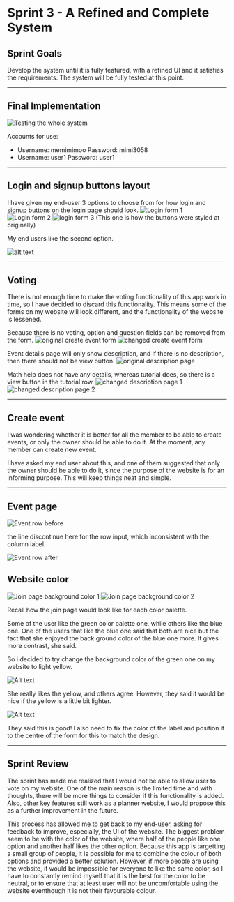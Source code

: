 # Sprint 3 - A Refined and Complete System


## Sprint Goals

Develop the system until it is fully featured, with a refined UI and it satisfies the requirements. The system will be fully tested at this point.

---

## Final Implementation
![Testing the whole system](screenshots/web_test.gif)

Accounts for use:
- Username: memimimoo Password: mimi3058
- Username: user1 Password: user1

---

## Login and signup buttons layout

I have given my end-user 3 options to choose from for how login and signup buttons on the login page should look.
![Login form 1](screenshots/login_form_1.png)
![Login form 2](screenshots/login_form_2.png)
![login form 3](screenshots/login_form_3.png) 
(This one is how the buttons were styled at originally)

My end users like the second option.

![alt text](screenshots/login_form_2.png)



---

## Voting

There is not enough time to make the voting functionality of this app work in time, so I have decided to discard this functionality. This means some of the forms on my website will look different, and the functionality of the website is lessened.


Because there is no voting, option and question fields can be removed from the form.
![original create event form](screenshots/event_create_old.png)
![changed create event form](screenshots/event_create_new.png)

Event details page will only show description, and if there is no description, then there should not be view button.
![original description page](screenshots/event_description_old.png)

Math help does not have any details, whereas tutorial does, so there is a view button in the tutorial row.
![changed description page 1](screenshots/event_view.png)
![changed description page 2](screenshots/event_description.png)



---

## Create event

I was wondering whether it is better for all the member to be able to create events, or only the owner should be able to do it. At the moment, any member can create new event.

I have asked my end user about this, and one of them suggested that only the owner should be able to do it, since the purpose of the website is for an informing purpose. This will keep things neat and simple.

---

## Event page

![Event row before](screenshots/show_event_row_1.png)

the line discontinue here for the row input, which inconsistent with the column label.

![Event row after](screenshots/show_event_row_2.png)

## Website color


![Join page background color 1](screenshots/join_color_1.png)
![Join page background color 2](screenshots/join_color_2.png)

Recall how the join page would look like for each color palette.

Some of the user like the green color palette one, while others like the blue one. One of the users that like the blue one said that both are nice but the fact that she enjoyed the back ground color of the blue one more. It gives more contrast, she said.

So i decided to try change the background color of the green one on my website to light yellow.

![Alt text](screenshots/web_bgcolor_1.png)

She really likes the yellow, and others agree. However, they said it would be nice if the yellow is a little bit lighter.

![Alt text](screenshots/web_bgcolor_2.png)

They said this is good! I also need to fix the color of the label and position it to the centre of the form for this to match the design.




---

## Sprint Review
The sprint has made me realized that I would not be able to allow user to vote on my website. One of the main reason is the limited time and with thoughts, there will be more things to consider if this functionality is added. Also, other key features still work as a planner website, I would propose this as a further improvement in the future.

This process has allowed me to get back to my end-user, asking for feedback to improve, especially, the UI of the website. The biggest problem seem to be with the color of the website, where half of the people like one option and another half likes the other option. Because this app is targetting a small group of people, it is possible for me to combine the colour of both options and provided a better solution. However, if more people are using the website, it would be impossible for everyone to like the same color, so I have to constantly remind myself that it is the best for the color to be neutral, or to ensure that at least user will not be uncomfortable using the website eventhough it is not their favourable colour.


